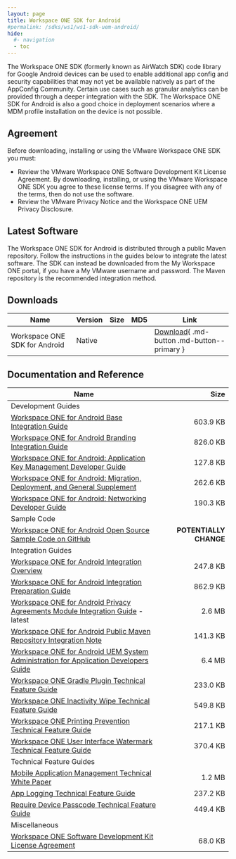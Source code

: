 ```yaml
---
layout: page
title: Workspace ONE SDK for Android
#permalink: /sdks/ws1/ws1-sdk-uem-android/
hide:
  #- navigation
  - toc
---
```


The Workspace ONE SDK (formerly known as AirWatch SDK) code library for Google Android devices can be used to enable additional app config and security capabilities that may not yet be available natively as part of the AppConfig Community. Certain use cases such as granular analytics can be provided through a deeper integration with the SDK. The Workspace ONE SDK for Android is also a good choice in deployment scenarios where a MDM profile installation on the device is not possible.

## Agreement

Before downloading, installing or using the VMware Workspace ONE SDK you must:
* Review the VMware Workspace ONE Software Development Kit License Agreement. By downloading, installing, or using the VMware Workspace ONE SDK you agree to these license terms. If you disagree with any of the terms, then do not use the software.
* Review the VMware Privacy Notice and the Workspace ONE UEM Privacy Disclosure.

## Latest Software

The Workspace ONE SDK for Android is distributed through a public Maven repository. Follow the instructions in the guides below to integrate the latest software. The SDK can instead be downloaded from the My Workspace ONE portal, if you have a My VMware username and password. The Maven repository is the recommended integration method.

## Downloads

| Name | Version | Size | MD5 | Link |
| --- | --- | --- | --- | --- |
| Workspace ONE SDK for Android | Native |  |  | [Download](https://my.workspaceone.com/products/Workspace-ONE-SDK/Android/v24.01/awall){ .md-button .md-button--primary } |

## Documentation and Reference

| Name | Size |
| --- | ---:|
| Development Guides |  |
| [Workspace ONE for Android Base Integration Guide](guides/WorkspaceONE_Android_BaseIntegration.pdf) | 603.9 KB |
| [Workspace ONE for Android Branding Integration Guide](guides/WorkspaceONE_Android_Branding.pdf) | 826.0 KB |
| [Workspace ONE for Android: Application Key Management Developer Guide](guides/WS1AndroidDeveloperGuideKeyManagement.pdf) | 127.8 KB |
| [Workspace ONE for Android: Migration, Deployment, and General Supplement](guides//WS1AndroidDeveloperGuideSupplement.pdf) | 262.6 KB |
| [Workspace ONE for Android: Networking Developer Guide](guides/WS1AndroidDeveloperGuideNetworking.pdf) | 190.3 KB |
| Sample Code |  |
| [Workspace ONE for Android Open Source Sample Code on GitHub](https://github.com/euc-dev/ws1-sdk-integration-samples) | **POTENTIALLY CHANGE** |
| Integration Guides |  |
| [Workspace ONE for Android Integration Overview](guides/WorkspaceONE_Android_IntegrationOverview.pdf) | 247.8 KB |
| [Workspace ONE for Android Integration Preparation Guide](guides/WorkspaceONE_Android_IntegrationPreparation.pdf) | 862.9 KB |
| [Workspace ONE for Android Privacy Agreements Module Integration Guide](guides/WorkspaceONE_Android_Privacy.pdf) - latest | 2.6 MB |
| [Workspace ONE for Android Public Maven Repository Integration Note](guides/WorkspaceONE_Android_PublicMavenNote.pdf) | 141.3 KB |
| [Workspace ONE for Android UEM System Administration for Application Developers Guide](guides/WorkspaceONE_Android_UEMSysAdminForAppDevs.pdf) | 6.4 MB |
| [Workspace ONE Gradle Plugin Technical Feature Guide](guides/WorkspaceONEGradlePlugin.pdf) | 233.0 KB |
| [Workspace ONE Inactivity Wipe Technical Feature Guide](guides/InactivityWipe.pdf) | 549.8 KB |
| [Workspace ONE Printing Prevention Technical Feature Guide](guides/PrintingPrevention.pdf) | 217.1 KB |
| [Workspace ONE User Interface Watermark Technical Feature Guide](guides/UserInterfaceWatermark.pdf) | 370.4 KB |
| Technical Feature Guides |  |
| [Mobile Application Management Technical White Paper](general/MobileApplicationManagement.pdf) | 1.2 MB |
| [App Logging Technical Feature Guide](guides/AppLogging.pdf) | 237.2 KB |
| [Require Device Passcode Technical Feature Guide](guides/RequireDevicePasscode.pdf) | 449.4 KB |
| Miscellaneous |  |
| [Workspace ONE Software Development Kit License Agreement](misc/VMwareWorkspaceONESDKLicenseAgreement.pdf) | 68.0 KB |
